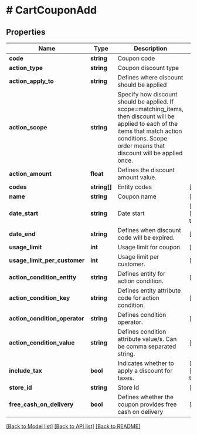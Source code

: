 # # CartCouponAdd

## Properties

Name | Type | Description | Notes
------------ | ------------- | ------------- | -------------
**code** | **string** | Coupon code |
**action_type** | **string** | Coupon discount type |
**action_apply_to** | **string** | Defines where discount should be applied |
**action_scope** | **string** | Specify how discount should be applied. If scope&#x3D;matching_items, then discount will be applied to each of the items that match action conditions. Scope order means that discount will be applied once. |
**action_amount** | **float** | Defines the discount amount value. |
**codes** | **string[]** | Entity codes | [optional]
**name** | **string** | Coupon name | [optional]
**date_start** | **string** | Date start | [optional] [default to 'now']
**date_end** | **string** | Defines when discount code will be expired. | [optional]
**usage_limit** | **int** | Usage limit for coupon. | [optional]
**usage_limit_per_customer** | **int** | Usage limit per customer. | [optional]
**action_condition_entity** | **string** | Defines entity for action condition. | [optional]
**action_condition_key** | **string** | Defines entity attribute code for action condition. | [optional]
**action_condition_operator** | **string** | Defines condition operator. | [optional]
**action_condition_value** | **string** | Defines condition attribute value/s. Can be comma separated string. | [optional]
**include_tax** | **bool** | Indicates whether to apply a discount for taxes. | [optional] [default to false]
**store_id** | **string** | Store Id | [optional]
**free_cash_on_delivery** | **bool** | Defines whether the coupon provides free cash on delivery | [optional]

[[Back to Model list]](../../README.md#models) [[Back to API list]](../../README.md#endpoints) [[Back to README]](../../README.md)
